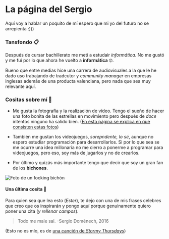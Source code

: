 # La página del Sergio

Aquí voy a hablar un poquito de mí espero que mi yo del futuro no se arrepienta :)))

### Tansfondo 📋

Después de cursar bachillerato me metí a estudair _informática_. No me gustó y me fuí por lo que ahora he vuelto a **informática** 🤓.

Bueno que entre medias hice una carrera de audiovisuales a la que le he dado uso trabajando de tradcutor y _community manager_ en empresas inglesas además de una producta valenciana, pero nada que sea muy relevante aquí.

### Cositas sobre mí 📌

* Me gusta la fotografía y la realización de vídeo. Tengo el sueño de hacer una foto bonita de las estrellas en movimiento pero después de _doce_ intentos ninguno ha salido bien. ([En esta página se explica en que consisten estas fotos](https://cseligman.com/text/sky/skymotion.htm))

* También me gustan los videojuegos, _sorepndente, lo sé_, aunque no espero estudiar programación para desarrollarlos. Si por lo que sea se me ocurre una idea millonaria no me cierro a ponerme a programar para videojuegos, pero eso, soy más de jugarlos y no de crearlos.

* Por último y quizás más importante tengo que decir que soy un gran fan de los **bichones**.

![Foto de un focking bichón](https://images.ctfassets.net/denf86kkcx7r/5YQU0fNpyntMjDGr31WTD0/86167f4c6af32f60d772753d9a97bf51/bichonmaltesraza-73)


#### Una última cosita 🚀

Para quien sea que lea esto (_Ester_), te dejo con una de mis frases celebres que creo que os inspirarán y pongo aquí porque genuinamente quiero poner una cita (_y rellenar campos_).

> Todo me male sal.
                    -Sergio Doménech, 2016

(Esto no es mío, es de [una canción de _Stormy Thursdays_](https://www.youtube.com/watch?v=5U6NtFgOltY))

<!---
serdomram/serdomram is a ✨ special ✨ repository because its `README.md` (this file) appears on your GitHub profile.
You can click the Preview link to take a look at your changes.
--->
